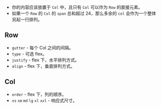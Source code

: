 
- 你的内容应该放置于 `Col` 中，且只有 `Col` 可以作为 `Row` 的直接元素。
- 如果一个 `Row` 的 `Col` 的 `span` 总和超过 24，那么多余的 `col` 会作为一个整体另起一行排列。

## Row
- `gutter` - 每个 Col 之间的间隔。
- `type` - 可选 flex。
- `justify` - flex 下，水平排列方式。
- `align` - flex 下，垂直排列方式。

## Col
- `order` - flex 下，列的顺序。
- `xs` `sm` `md` `lg` `xl` `xxl` - 响应式尺寸。
